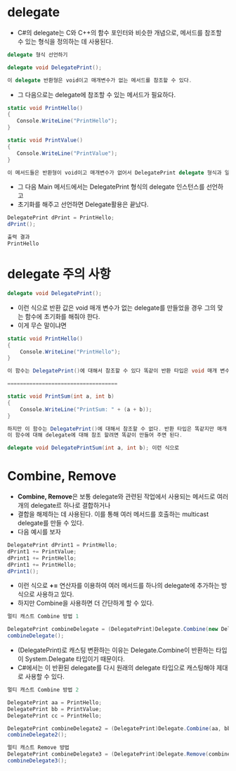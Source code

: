 # delegate
  * C#의 delegate는 C와 C++의 함수 포인터와 비슷한 개념으로, 메서드를 참조할 수 있는 형식을 정의하는 데 사용된다.
```C#
delegate 형식 선언하기

delegate void DelegatePrint();

이 delegate 반환형은 void이고 매개변수가 없는 메서드를 참조할 수 있다.
```
  * 그 다음으로는 delegate에 참조할 수 있는 메서드가 필요하다.

```C#
static void PrintHello()
{
   Console.WriteLine("PrintHello");
}

static void PrintValue()
{
   Console.WriteLine("PrintValue");
}

이 메서드들은 반환형이 void이고 매개변수가 없어서 DelegatePrint delegate 형식과 일치한다.
```
  * 그 다음 Main 메서드에서는 DelegatePrint 형식의 delegate 인스턴스를 선언하고
  * 초기화를 해주고 선언하면 Delegate활용은 끝났다.

```C#
DelegatePrint dPrint = PrintHello;
dPrint();

출력 결과
PrintHello
```

# delegate 주의 사항 

```C#
delegate void DelegatePrint();
```
  * 이런 식으로 반환 값은 void 매개 변수가 없는 delegate를 만들었을 경우 그의 맞는 함수에 초기화를 해줘야 한다.
  * 이게 무슨 말이냐면

```C#
static void PrintHello()
{
    Console.WriteLine("PrintHello");
}

이 함수는 DelegatePrint()에 대해서 참조할 수 있다 똑같이 반환 타입은 void 매개 변수가 없으니까

===================================

static void PrintSum(int a, int b)
{
    Console.WriteLine("PrintSum: " + (a + b));
}

하지만 이 함수는 DelegatePrint()에 대해서 참조할 수 없다. 반환 타입은 똑같지만 매개 변수가 있으니까
이 함수에 대해 delegate에 대해 참조 할려면 똑같이 만들어 주면 된다.

delegate void DelegatePrintSum(int a, int b); 이런 식으로 
```

# Combine, Remove
  * **Combine, Remove**은 보통 delegate와 관련된 작업에서 사용되는 메서드로 여러 개의 delegate르 하나로 결합하거나
  * 결합을 해제하는 데 사용된다. 이를 통해 여러 메서드를 호출하는 multicast delegate를 만들 수 있다.
  * 다음 예시를 보자

```C#
DelegatePrint dPrint1 = PrintHello;
dPrint1 += PrintValue;
dPrint1 += PrintHello;
dPrint1 += PrintHello;
dPrint1();
```
  * 이런 식으로 **+=** 연산자를 이용하여 여러 메서드를 하나의 delegate에 추가하는 방식으로 사용하고 있다.
  * 하지만 Combine을 사용하면 더 간단하게 할 수 있다.

```C#
멀티 캐스트 Combine 방법 1

DelegatePrint combineDelegate = (DelegatePrint)Delegate.Combine(new DelegatePrint[] {PrintValue, PrintHello, PrintValue});
combineDelegate();
```
 * (DelegatePrint)로 캐스팅 변환하는 이유는 Delegate.Combine이 반환하는 타입이 System.Delegate 타입이기 때문이다.
 *  C#에서는 이 반환된 delegate를 다시 원래의 delegate 타입으로 캐스팅해야 제대로 사용할 수 있다.

```C#
멀티 캐스트 Combine 방법 2

DelegatePrint aa = PrintHello;
DelegatePrint bb = PrintValue;
DelegatePrint cc = PrintHello;

DelegatePrint combineDelegate2 = (DelegatePrint)Delegate.Combine(aa, bb, cc);
combineDelegate2();
```

```C#
멀티 캐스트 Remove 방법
DelegatePrint combineDelegate3 = (DelegatePrint)Delegate.Remove(combineDelegate,bb);
combineDelegate3();
```
